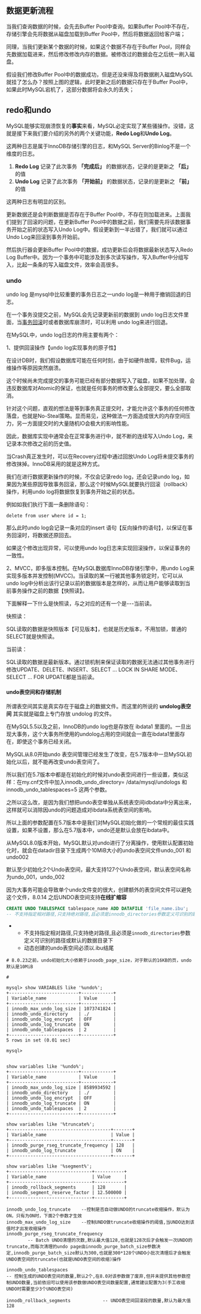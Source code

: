 



## 数据更新流程



当我们查询数据的时候，会先去Buffer Pool中查询。如果Buffer Pool中不存在，存储引擎会先将数据从磁盘加载到Buffer Pool中，然后将数据返回给客户端；

同理，当我们更新某个数据的时候，如果这个数据不存在于Buffer Pool，同样会先数据加载进来，然后修改修改内存的数据。被修改过的数据会在之后统一刷入磁盘。



假设我们修改Buffer Pool中的数据成功，但是还没来得及将数据刷入磁盘MySQL就挂了怎么办？按照上图的逻辑，此时更新之后的数据只存在于Buffer Pool中，如果此时MySQL宕机了，这部分数据将会永久的丢失；







## redo和undo



MySQL能够实现崩溃恢复的**事实**来看，MySQL必定实现了某些骚操作。没错，这就是接下来我们要介绍的另外的两个关键功能，**Redo Log**和**Undo Log**。



这两种日志是属于InnoDB存储引擎的日志，和MySQL Server的Binlog不是一个维度的日志。

1. **Redo Log** 记录了此次事务 **「完成后」** 的数据状态，记录的是更新之 **「后」** 的值
2. **Undo Log** 记录了此次事务 **「开始前」** 的数据状态，记录的是更新之 **「前」** 的值

这两种日志有明显的区别。





更新数据还是会判断数据是否存在于Buffer Pool中，不存在则加载进来。上面我们提到了回滚的问题，在更新Buffer Pool中的数据之前，我们需要先将该数据事务开始之前的状态写入Undo Log中。假设更新到一半出错了，我们就可以通过Undo Log来回滚到事务开始前。

然后执行器会更新Buffer Pool中的数据，成功更新后会将数据最新状态写入Redo Log Buffer中。因为一个事务中可能涉及到多次读写操作，写入Buffer中分组写入，比起一条条的写入磁盘文件，效率会高很多。







### undo

undo log 是mysql中比较重要的事务日志之一undo log是一种用于撤销回退的日志。

在一个事务没提交之前，MySQL会先记录更新前的数据到 undo log日志文件里面，当[事务回滚](https://so.csdn.net/so/search?q=事务回滚&spm=1001.2101.3001.7020)时或者数据库崩溃时，可以利用 undo log来进行回退。





在MySQL中，undo log日志的作用主要有两个：



1、提供回滚操作【undo log实现事务的原子性】



在设计DB时，我们假设数据库可能在任何时刻，由于如硬件故障，软件Bug，运维操作等原因突然崩溃。

这个时候尚未完成提交的事务可能已经有部分数据写入了磁盘，如果不加处理，会违反数据库对Atomic的保证，也就是任何事务的修改要么全部提交，要么全部取消。

针对这个问题，直观的想法是等到事务真正提交时，才能允许这个事务的任何修改落盘，也就是No-Steal策略。显而易见，这种做法一方面造成很大的内存空间压力，另一方面提交时的大量随机IO会极大的影响性能。

因此，数据库实现中通常会在正常事务进行中，就不断的连续写入Undo Log，来记录本次修改之前的历史值。

当Crash真正发生时，可以在Recovery过程中通过回放Undo Log将未提交事务的修改抹掉。InnoDB采用的就是这种方式。



我们在进行数据更新操作的时候，不仅会记录redo log，还会记录undo log，如果因为某些原因导致事务回滚，那么这个时候MySQL就要执行回滚（rollback）操作，利用undo log将数据恢复到事务开始之前的状态。

例如如我们执行下面一条删除语句：

```
delete from user where id = 1;
```

那么此时undo log会记录一条对应的insert 语句【反向操作的语句】，以保证在事务回滚时，将数据还原回去。

如果这个修改出现异常，可以使用undo log日志来实现回滚操作，以保证事务的一致性。

 



2、MVCC，即多版本控制。在MySQL数据库InnoDB存储引擎中，用undo Log来实现多版本并发控制(MVCC)。当读取的某一行被其他事务锁定时，它可以从undo log中分析出该行记录以前的数据版本是怎样的，从而让用户能够读取到当前事务操作之前的数据【快照读】。



下面解释一下什么是快照读，与之对应的还有一个是---当前读。

快照读：

SQL读取的数据是快照版本【可见版本】，也就是历史版本，不用加锁，普通的SELECT就是快照读。

当前读：

SQL读取的数据是最新版本。通过锁机制来保证读取的数据无法通过其他事务进行修改UPDATE、DELETE、INSERT、SELECT … LOCK IN SHARE MODE、SELECT … FOR UPDATE都是当前读。





#### undo表空间和存储机制

所谓表空间其实是真实存在于磁盘上的数据文件。而这里的所说的 **undolog表空间** 其实就是磁盘上专门存放 undolog 的文件。

在MySQL5.5以及之前，InnoDB的undo log也是存放在 ibdata1 里面的。一旦出现大事务，这个大事务所使用的undolog占用的空间就会一直在ibdata1里面存在，即使这个事务已经关闭。



MySQL从8.0开始undo 表空间管理已经发生了改变，在5.7版本中一旦MySQL初始化以后，就不能再改变undo表空间了。

所以我们在5.7版本中都是在初始化的时候对undo表空间进行一些设置，类似这样：在my.cnf文件中加入innodb_undo_directory= /data/mysql/undologs 和 innodb_undo_tablespaces=5 这两个参数。

之所以这么改，是因为我们想把undo表空单独从系统表空间idbdata中分离出来，这样就可以消除因undo的问题造成对ibdata系统表空间的影响。

所以上面的参数配置在5.7版本中是我们对MySQL初始化做的一个常规的最佳实践设置，如果不设置，那么在5.7版本中，undo还是默认会放在ibdata中。





从MySQL8.0版本开始，MySQL默认对undo进行了分离操作，使用默认配置初始化时，就会在datadir目录下生成两个10MiB大小的undo表空间文件undo_001 和 undo002 

默认至少初始化2个Undo表空间，最大支持127个Undo表空间，默认表空间名称为undo_001，undo_002



因为大事务可能会导致单个undo文件变的很大，创建额外的表空间文件可以避免这个文件，8.0.14 之后UNDO表空间支持**在线扩缩容**

```sql
CREATE UNDO TABLESPACE tablespace_name ADD DATAFILE 'file_name.ibu';
-- 不支持指定相对路径,只支持绝对路径,且必须是innodb_directories参数定义可识别的路径或默认的数据目录下
```



- - 不支持指定相对路径,只支持绝对路径,且必须是`innodb_directories`参数定义可识别的路径或默认的数据目录下
  - 动态创建的undo表空间必须以.ibu结尾

```
# 8.0.23之前，undo初始化大小依赖于inoodb_page_size，对于默认的16KB的页，undo默认是10MiB
```







````
# 

mysql> show VARIABLES like '%undo%';
+--------------------------+------------+
| Variable_name            | Value      |
+--------------------------+------------+
| innodb_max_undo_log_size | 1073741824 |
| innodb_undo_directory    | ./         |
| innodb_undo_log_encrypt  | OFF        |
| innodb_undo_log_truncate | ON         |
| innodb_undo_tablespaces  | 2          |
+--------------------------+------------+
5 rows in set (0.01 sec)

mysql>


show variables like '%undo%';
+--------------------------+------------+
| Variable_name            | Value      |
+--------------------------+------------+
| innodb_max_undo_log_size | 8589934592 |   
| innodb_undo_directory    | ./         |  
| innodb_undo_log_encrypt  | OFF        |
| innodb_undo_log_truncate | ON         |
| innodb_undo_tablespaces  | 2          |
+--------------------------+------------+

show variables like '%truncate%';
+--------------------------------------+-------+
| Variable_name                        | Value |
+--------------------------------------+-------+
| innodb_purge_rseg_truncate_frequency | 128   |
| innodb_undo_log_truncate             | ON    |
+--------------------------------------+-------+

show variables like '%segment%';
+-------------------------------+-----------+
| Variable_name                 | Value     |
+-------------------------------+-----------+
| innodb_rollback_segments      | 128       |
| innodb_segment_reserve_factor | 12.500000 |
+-------------------------------+-----------+

innodb_undo_log_truncate	--控制是否自动做UNDO的truncate收缩操作，默认为ON，只有为ON时，下面2个参数才生效
innodb_max_undo_log_size	--控制UNDO做truncate收缩操作的阈值,当UNDO达到该值时才出发收缩操作
innodb_purge_rseg_truncate_frequency 
		-- Batch UNDO清理的次数,默认最大值128,也就是128次后才会触发一次UNDO的truncate,而每次清理的undo page由innodb_purge_batch_size参数决定,innodb_purge_batch_size默认为300,也就是300*128个UNDO小批次清理后才会触发UNDO表空间的truncate(也就是UNDO表空间的收缩)操作

innodb_undo_tablespaces
-- 控制生成的UNDO表空间的数量,默认2个,在8.0对该参数做了废弃,但并未提供其他参数控制UNDO数量,当前依旧可以使用该参数做UNDO表空间数量配置,通常建议配置为3(手工收缩UNDO时需要至少3个UNDO表空间)

innodb_rollback_segments			-- UNDO表空间回滚段的数量,默认为最大值128
````

